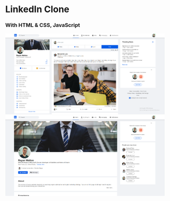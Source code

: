 # LinkedIn Clone
### With HTML & CSS, JavaScript
![](https://github.com/triplem04/linkedin-clone/blob/a9e03b82acc2b272e1a43114230d833d5eb8292f/Screenshot%202025-03-01%20121933.png)
![](https://github.com/triplem04/linkedin-clone/blob/a9e03b82acc2b272e1a43114230d833d5eb8292f/Screenshot%202025-03-01%20121957.png)
